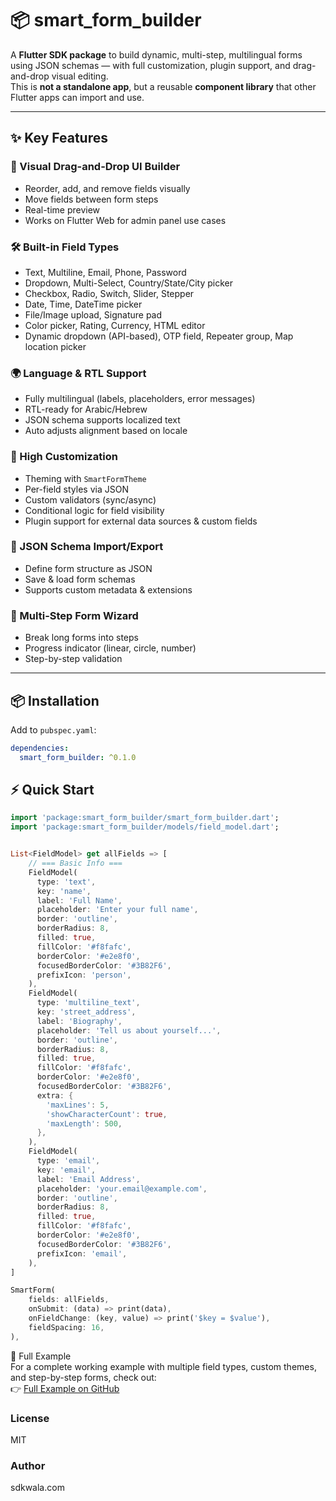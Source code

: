 # 📦 smart_form_builder

A **Flutter SDK package** to build dynamic, multi-step, multilingual forms using JSON schemas — with full customization, plugin support, and drag-and-drop visual editing.  
This is **not a standalone app**, but a reusable **component library** that other Flutter apps can import and use.

---

## ✨ Key Features

### 🚀 Visual Drag-and-Drop UI Builder
- Reorder, add, and remove fields visually
- Move fields between form steps
- Real-time preview
- Works on Flutter Web for admin panel use cases

### 🛠 Built-in Field Types
- Text, Multiline, Email, Phone, Password
- Dropdown, Multi-Select, Country/State/City picker
- Checkbox, Radio, Switch, Slider, Stepper
- Date, Time, DateTime picker
- File/Image upload, Signature pad
- Color picker, Rating, Currency, HTML editor
- Dynamic dropdown (API-based), OTP field, Repeater group, Map location picker

### 🌍 Language & RTL Support
- Fully multilingual (labels, placeholders, error messages)
- RTL-ready for Arabic/Hebrew
- JSON schema supports localized text
- Auto adjusts alignment based on locale

### 🎨 High Customization
- Theming with `SmartFormTheme`
- Per-field styles via JSON
- Custom validators (sync/async)
- Conditional logic for field visibility
- Plugin support for external data sources & custom fields

### 📄 JSON Schema Import/Export
- Define form structure as JSON
- Save & load form schemas
- Supports custom metadata & extensions

### 🧩 Multi-Step Form Wizard
- Break long forms into steps
- Progress indicator (linear, circle, number)
- Step-by-step validation

---

## 📦 Installation

Add to `pubspec.yaml`:

```yaml
dependencies:
  smart_form_builder: ^0.1.0
```

## ⚡ Quick Start

```dart
import 'package:smart_form_builder/smart_form_builder.dart';
import 'package:smart_form_builder/models/field_model.dart';


List<FieldModel> get allFields => [
    // === Basic Info ===
    FieldModel(
      type: 'text',
      key: 'name',
      label: 'Full Name',
      placeholder: 'Enter your full name',
      border: 'outline',
      borderRadius: 8,
      filled: true,
      fillColor: '#f8fafc',
      borderColor: '#e2e8f0',
      focusedBorderColor: '#3B82F6',
      prefixIcon: 'person',
    ),
    FieldModel(
      type: 'multiline_text',
      key: 'street_address',
      label: 'Biography',
      placeholder: 'Tell us about yourself...',
      border: 'outline',
      borderRadius: 8,
      filled: true,
      fillColor: '#f8fafc',
      borderColor: '#e2e8f0',
      focusedBorderColor: '#3B82F6',
      extra: {
        'maxLines': 5,
        'showCharacterCount': true,
        'maxLength': 500,
      },
    ),
    FieldModel(
      type: 'email',
      key: 'email',
      label: 'Email Address',
      placeholder: 'your.email@example.com',
      border: 'outline',
      borderRadius: 8,
      filled: true,
      fillColor: '#f8fafc',
      borderColor: '#e2e8f0',
      focusedBorderColor: '#3B82F6',
      prefixIcon: 'email',
    ),
]

SmartForm(
    fields: allFields,
    onSubmit: (data) => print(data),
    onFieldChange: (key, value) => print('$key = $value'),
    fieldSpacing: 16,
),
```

📂 Full Example  
For a complete working example with multiple field types, custom themes, and step-by-step forms, check out:  
👉 [Full Example on GitHub](https://github.com/sdkwala/flutter_smart_form_builder/tree/main/example)

### License
MIT

### Author
sdkwala.com